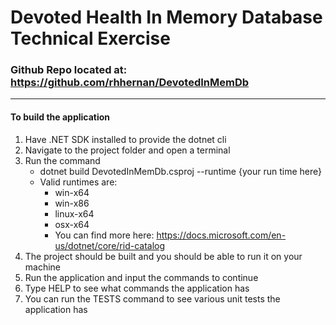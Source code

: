 # Devoted Health In Memory Database Technical Exercise

### Github Repo located at: https://github.com/rhhernan/DevotedInMemDb

----

#### To build the application
1. Have .NET SDK installed to provide the dotnet cli
2. Navigate to the project folder and open a terminal
3. Run the command
    - dotnet build DevotedInMemDb.csproj --runtime {your run time here}
    - Valid runtimes are:
        - win-x64
        - win-x86
        - linux-x64
        - osx-x64
        - You can find more here: https://docs.microsoft.com/en-us/dotnet/core/rid-catalog
4. The project should be built and you should be able to run it on your machine
5. Run the application and input the commands to continue
6. Type HELP to see what commands the application has
7. You can run the TESTS command to see various unit tests the application has